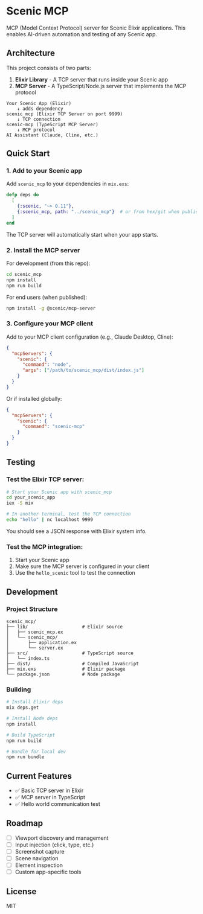 # Scenic MCP

MCP (Model Context Protocol) server for Scenic Elixir applications. This enables AI-driven automation and testing of any Scenic app.

## Architecture

This project consists of two parts:
1. **Elixir Library** - A TCP server that runs inside your Scenic app
2. **MCP Server** - A TypeScript/Node.js server that implements the MCP protocol

```
Your Scenic App (Elixir)
    ↓ adds dependency
scenic_mcp (Elixir TCP Server on port 9999)
    ↓ TCP connection
scenic-mcp (TypeScript MCP Server)
    ↓ MCP protocol
AI Assistant (Claude, Cline, etc.)
```

## Quick Start

### 1. Add to your Scenic app

Add `scenic_mcp` to your dependencies in `mix.exs`:

```elixir
defp deps do
  [
    {:scenic, "~> 0.11"},
    {:scenic_mcp, path: "../scenic_mcp"}  # or from hex/git when published
  ]
end
```

The TCP server will automatically start when your app starts.

### 2. Install the MCP server

For development (from this repo):
```bash
cd scenic_mcp
npm install
npm run build
```

For end users (when published):
```bash
npm install -g @scenic/mcp-server
```

### 3. Configure your MCP client

Add to your MCP client configuration (e.g., Claude Desktop, Cline):

```json
{
  "mcpServers": {
    "scenic": {
      "command": "node",
      "args": ["/path/to/scenic_mcp/dist/index.js"]
    }
  }
}
```

Or if installed globally:
```json
{
  "mcpServers": {
    "scenic": {
      "command": "scenic-mcp"
    }
  }
}
```

## Testing

### Test the Elixir TCP server:

```bash
# Start your Scenic app with scenic_mcp
cd your_scenic_app
iex -S mix

# In another terminal, test the TCP connection
echo "hello" | nc localhost 9999
```

You should see a JSON response with Elixir system info.

### Test the MCP integration:

1. Start your Scenic app
2. Make sure the MCP server is configured in your client
3. Use the `hello_scenic` tool to test the connection

## Development

### Project Structure

```
scenic_mcp/
├── lib/                    # Elixir source
│   ├── scenic_mcp.ex
│   └── scenic_mcp/
│       ├── application.ex
│       └── server.ex
├── src/                    # TypeScript source
│   └── index.ts
├── dist/                   # Compiled JavaScript
├── mix.exs                 # Elixir package
└── package.json            # Node package
```

### Building

```bash
# Install Elixir deps
mix deps.get

# Install Node deps
npm install

# Build TypeScript
npm run build

# Bundle for local dev
npm run bundle
```

## Current Features

- ✅ Basic TCP server in Elixir
- ✅ MCP server in TypeScript
- ✅ Hello world communication test

## Roadmap

- [ ] Viewport discovery and management
- [ ] Input injection (click, type, etc.)
- [ ] Screenshot capture
- [ ] Scene navigation
- [ ] Element inspection
- [ ] Custom app-specific tools

## License

MIT
